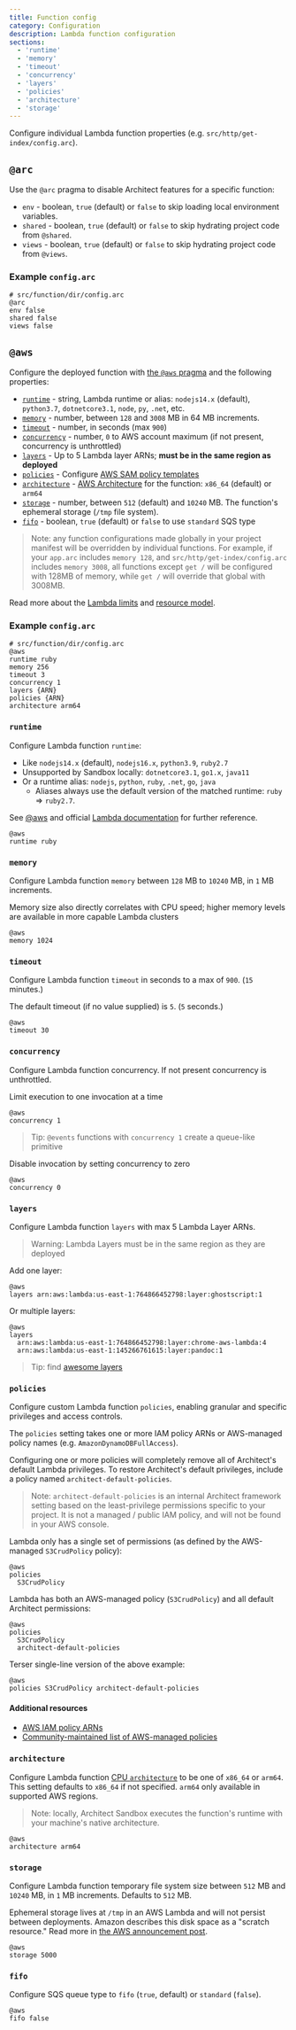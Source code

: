 ```yaml
---
title: Function config
category: Configuration
description: Lambda function configuration
sections:
  - 'runtime'
  - 'memory'
  - 'timeout'
  - 'concurrency'
  - 'layers'
  - 'policies'
  - 'architecture'
  - 'storage'
---
```


Configure individual Lambda function properties (e.g. `src/http/get-index/config.arc`).

## `@arc`

Use the `@arc` pragma to disable Architect features for a specific function:

- `env` - boolean, `true` (default) or `false` to skip loading local environment variables.
- `shared` - boolean, `true` (default) or `false` to skip hydrating project code from `@shared`.
- `views` - boolean, `true` (default) or `false` to skip hydrating project code from `@views`.

### Example `config.arc`

```arc
# src/function/dir/config.arc
@arc
env false
shared false
views false
```

## `@aws`

Configure the deployed function with [the `@aws` pragma](../project-manifest/aws) and the following properties:

- [`runtime`](#runtime) - string, Lambda runtime or alias: `nodejs14.x` (default), `python3.7`, `dotnetcore3.1`, `node`, `py`, `.net`, etc.
- [`memory`](#memory) - number, between `128` and `3008` MB in 64 MB increments.
- [`timeout`](#timeout) - number, in seconds (max `900`)
- [`concurrency`](#concurrency) - number, `0` to AWS account maximum (if not present, concurrency is unthrottled)
- [`layers`](#layers) - Up to 5 Lambda layer ARNs; **must be in the same region as deployed**
- [`policies`](#policies) - Configure [AWS SAM policy templates](https://docs.aws.amazon.com/serverless-application-model/latest/developerguide/serverless-policy-templates.html)
- [`architecture`](#architecture) - [AWS Architecture](https://docs.aws.amazon.com/lambda/latest/dg/foundation-arch.html) for the function: `x86_64` (default) or `arm64`
- [`storage`](#storage) - number, between `512` (default) and `10240` MB. The function's ephemeral storage (`/tmp` file system).
- [`fifo`](#fifo) - boolean, `true` (default) or `false` to use `standard` SQS type

> Note: any function configurations made globally in your project manifest will be overridden by individual functions. For example, if your `app.arc` includes `memory 128`, and `src/http/get-index/config.arc` includes `memory 3008`, all functions except `get /` will be configured with 128MB of memory, while `get /` will override that global with 3008MB.

Read more about the [Lambda limits](https://docs.aws.amazon.com/lambda/latest/dg/limits.html) and [resource model](https://docs.aws.amazon.com/lambda/latest/dg/resource-model.html).

### Example `config.arc`

```arc
# src/function/dir/config.arc
@aws
runtime ruby
memory 256
timeout 3
concurrency 1
layers {ARN}
policies {ARN}
architecture arm64
```

### `runtime`

Configure Lambda function `runtime`:

- Like `nodejs14.x` (default), `nodejs16.x`, `python3.9`, `ruby2.7`
- Unsupported by Sandbox locally: `dotnetcore3.1`, `go1.x`, `java11`
- Or a runtime alias: `nodejs`, `python`, `ruby`, `.net`, `go`,  `java`
  - Aliases always use the default version of the matched runtime: `ruby` => `ruby2.7`.

See [@aws](../project-manifest/aws) and official [Lambda documentation](https://docs.aws.amazon.com/lambda/latest/dg/lambda-runtimes.html) for further reference.

```arc
@aws
runtime ruby
```

### `memory`

Configure Lambda function `memory` between `128` MB to `10240` MB, in `1` MB increments.

Memory size also directly correlates with CPU speed; higher memory levels are available in more capable Lambda clusters

```arc
@aws
memory 1024
```

### `timeout`

Configure Lambda function `timeout` in seconds to a max of `900`. (`15` minutes.)

The default timeout (if no value supplied) is `5`. (`5` seconds.)

```arc
@aws
timeout 30
```

### `concurrency`

Configure Lambda function concurrency. If not present concurrency is unthrottled.

Limit execution to one invocation at a time

```arc
@aws
concurrency 1
```

> Tip: `@events` functions with `concurrency 1` create a queue-like primitive

Disable invocation by setting concurrency to zero

```arc
@aws
concurrency 0
```

### `layers`

Configure Lambda function `layers` with max 5 Lambda Layer ARNs.

> Warning: Lambda Layers must be in the same region as they are deployed

Add one layer:

```arc
@aws
layers arn:aws:lambda:us-east-1:764866452798:layer:ghostscript:1
```

Or multiple layers:

```arc
@aws
layers
  arn:aws:lambda:us-east-1:764866452798:layer:chrome-aws-lambda:4
  arn:aws:lambda:us-east-1:145266761615:layer:pandoc:1
```

> Tip: find [awesome layers](https://github.com/mthenw/awesome-layers)

### `policies`

Configure custom Lambda function `policies`, enabling granular and specific privileges and access controls.

The `policies` setting takes one or more IAM policy ARNs or AWS-managed policy names (e.g. `AmazonDynamoDBFullAccess`).

Configuring one or more policies will completely remove all of Architect's default Lambda privileges. To restore Architect's default privileges, include a policy named `architect-default-policies`.

> Note: `architect-default-policies` is an internal Architect framework setting based on the least-privilege permissions specific to your project. It is not a managed / public IAM policy, and will not be found in your AWS console.

Lambda only has a single set of permissions (as defined by the AWS-managed `S3CrudPolicy` policy):

```arc
@aws
policies
  S3CrudPolicy
```

Lambda has both an AWS-managed policy (`S3CrudPolicy`) and all default Architect permissions:
```arc
@aws
policies
  S3CrudPolicy
  architect-default-policies
```

Terser single-line version of the above example:
```arc
@aws
policies S3CrudPolicy architect-default-policies
```

#### Additional resources

- [AWS IAM policy ARNs](https://docs.aws.amazon.com/IAM/latest/UserGuide/reference_identifiers.html#identifiers-arns)
- [Community-maintained list of AWS-managed policies](https://github.com/z0ph/MAMIP/tree/master/policies)

### `architecture`

Configure Lambda function [CPU `architecture`](https://docs.aws.amazon.com/lambda/latest/dg/foundation-arch.html) to be one of `x86_64` or `arm64`. This setting defaults to `x86_64` if not specified. `arm64` only available in supported AWS regions.

> Note: locally, Architect Sandbox executes the function's runtime with your machine's native architecture.

```arc
@aws
architecture arm64
```

### `storage`

Configure Lambda function temporary file system size between `512` MB and `10240` MB, in `1` MB increments. Defaults to `512` MB.

Ephemeral storage lives at `/tmp` in an AWS Lambda and will not persist between deployments. Amazon describes this disk space as a "scratch resource." Read more in [the AWS announcement post](https://aws.amazon.com/blogs/aws/aws-lambda-now-supports-up-to-10-gb-ephemeral-storage/).

```arc
@aws
storage 5000
```

### `fifo`

Configure SQS queue type to `fifo` (`true`, default) or `standard` (`false`).

```arc
@aws
fifo false
```
